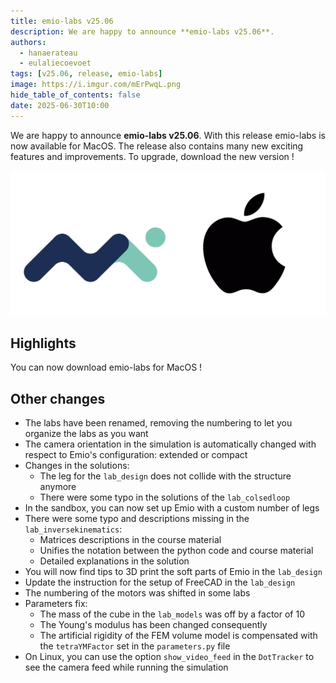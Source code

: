 ```yaml
---
title: emio-labs v25.06
description: We are happy to announce **emio-labs v25.06**.
authors:
  - hanaerateau
  - eulaliecoevoet
tags: [v25.06, release, emio-labs]
image: https://i.imgur.com/mErPwqL.png
hide_table_of_contents: false
date: 2025-06-30T10:00
---
```


We are happy to announce **emio-labs v25.06**. With this release emio-labs is now available for MacOS. 
The release also contains many new exciting features and improvements.
To upgrade, download the new version !

![MacOS icon](./2025-06-release/img/macos.png)

<!--truncate--> 

## Highlights

You can now download emio-labs for MacOS ! 

## Other changes
- The labs have been renamed, removing the numbering to let you organize the labs as you want
- The camera orientation in the simulation is automatically changed with respect to Emio's configuration: extended or compact  
- Changes in the solutions: 
    - The leg for the `lab_design` does not collide with the structure anymore
    - There were some typo in the solutions of the `lab_colsedloop`
- In the sandbox, you can now set up Emio with a custom number of legs
- There were some typo and descriptions missing in the `lab_inversekinematics`:
    - Matrices descriptions in the course material
    - Unifies the notation between the python code and course material
    - Detailed explanations in the solution
- You will now find tips to 3D print the soft parts of Emio in the `lab_design` 
- Update the instruction for the setup of FreeCAD in the `lab_design`
- The numbering of the motors was shifted in some labs
- Parameters fix:
    - The mass of the cube in the `lab_models` was off by a factor of 10
    - The Young's modulus has been changed consequently
    - The artificial rigidity of the FEM volume model is compensated with the `tetraYMFactor` set in the `parameters.py` file
- On Linux, you can use the option `show_video_feed` in the `DotTracker` to see the camera feed while running the simulation 